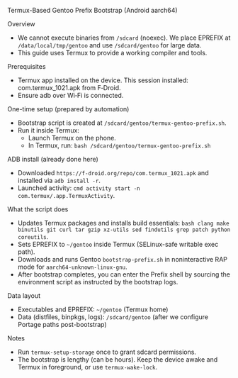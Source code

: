 Termux-Based Gentoo Prefix Bootstrap (Android aarch64)

Overview
- We cannot execute binaries from `/sdcard` (noexec). We place EPREFIX at `/data/local/tmp/gentoo` and use `/sdcard/gentoo` for large data.
- This guide uses Termux to provide a working compiler and tools.

Prerequisites
- Termux app installed on the device. This session installed: com.termux_1021.apk from F‑Droid.
- Ensure adb over Wi‑Fi is connected.

One-time setup (prepared by automation)
- Bootstrap script is created at `/sdcard/gentoo/termux-gentoo-prefix.sh`.
- Run it inside Termux:
  - Launch Termux on the phone.
  - In Termux, run: `bash /sdcard/gentoo/termux-gentoo-prefix.sh`

ADB install (already done here)
- Downloaded `https://f-droid.org/repo/com.termux_1021.apk` and installed via `adb install -r`.
- Launched activity: `cmd activity start -n com.termux/.app.TermuxActivity`.

What the script does
- Updates Termux packages and installs build essentials: `bash clang make binutils git curl tar gzip xz-utils sed findutils grep patch python coreutils`.
- Sets EPREFIX to `~/gentoo` inside Termux (SELinux-safe writable exec path).
- Downloads and runs Gentoo `bootstrap-prefix.sh` in noninteractive RAP mode for `aarch64-unknown-linux-gnu`.
- After bootstrap completes, you can enter the Prefix shell by sourcing the environment script as instructed by the bootstrap logs.

Data layout
- Executables and EPREFIX: `~/gentoo` (Termux home)
- Data (distfiles, binpkgs, logs): `/sdcard/gentoo` (after we configure Portage paths post-bootstrap)

Notes
- Run `termux-setup-storage` once to grant sdcard permissions.
- The bootstrap is lengthy (can be hours). Keep the device awake and Termux in foreground, or use `termux-wake-lock`.
